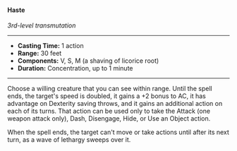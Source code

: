 #### Haste
*3rd-level transmutation*
___
- **Casting Time:** 1 action
- **Range:** 30 feet
- **Components:** V, S, M (a shaving of licorice root)
- **Duration:** Concentration, up to 1 minute
___
Choose a willing creature that you can see within range. Until the spell ends, the target's speed is doubled, it gains a +2 bonus to AC, it has advantage on Dexterity saving throws, and it gains an additional action on each of its turns. That action can be used only to take the Attack (one weapon attack only), Dash, Disengage, Hide, or Use an Object action.

When the spell ends, the target can't move or take actions until after its next turn, as a wave of lethargy sweeps over it.